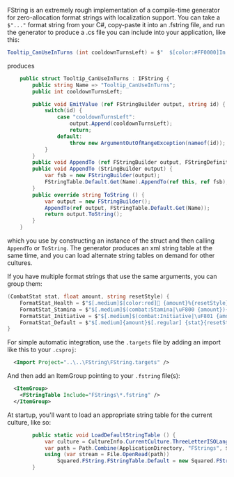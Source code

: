 FString is an extremely rough implementation of a compile-time generator for zero-allocation format strings with localization support. You can take a `$"..."` format string from your C#, copy-paste it into an .fstring file, and run the generator to produce a .cs file you can include into your application, like this:

```csharp
Tooltip_CanUseInTurns (int cooldownTurnsLeft) = $"  $[color:#FF0000]In $[.medium]{cooldownTurnsLeft} turn(s)$[.regular]$[]";
```

produces

```csharp
    public struct Tooltip_CanUseInTurns : IFString {
        public string Name => "Tooltip_CanUseInTurns";
        public int cooldownTurnsLeft;

        public void EmitValue (ref FStringBuilder output, string id) {
            switch(id) {
                case "cooldownTurnsLeft":
                    output.Append(cooldownTurnsLeft);
                    return;
                default:
                    throw new ArgumentOutOfRangeException(nameof(id));
            }
        }
        public void AppendTo (ref FStringBuilder output, FStringDefinition definition) => definition.AppendTo(ref this, ref output);
        public void AppendTo (StringBuilder output) {
            var fsb = new FStringBuilder(output);
            FStringTable.Default.Get(Name).AppendTo(ref this, ref fsb);
        }
        public override string ToString () {
            var output = new FStringBuilder();
            AppendTo(ref output, FStringTable.Default.Get(Name));
            return output.ToString();
        }
    }
```

which you use by constructing an instance of the struct and then calling `AppendTo` or `ToString`. The generator produces an xml string table at the same time, and you can load alternate string tables on demand for other cultures.

If you have multiple format strings that use the same arguments, you can group them:

```csharp
(CombatStat stat, float amount, string resetStyle) {
    FormatStat_Health = $"$[.medium]$[color:red] {amount}%{resetStyle}";
    FormatStat_Stamina = $"$[.medium]$(combat:Stamina|\uF800 {amount}){resetStyle}";
    FormatStat_Initiative = $"$[.medium]$(combat:Initiative|\uF801 {amount}){resetStyle}";
    FormatStat_Default = $"$[.medium]{amount}$[.regular] {stat}{resetStyle}";
}
```

For simple automatic integration, use the `.targets` file by adding an import like this to your `.csproj`:
```xml
  <Import Project="..\..\FString\FString.targets" />
```
And then add an ItemGroup pointing to your `.fstring` file(s):
```xml
  <ItemGroup>
    <FStringTable Include="FStrings\*.fstring" />
  </ItemGroup>
```

At startup, you'll want to load an appropriate string table for the current culture, like so:

```csharp
        public static void LoadDefaultStringTable () {
            var culture = CultureInfo.CurrentCulture.ThreeLetterISOLanguageName;
            var path = Path.Combine(ApplicationDirectory, "FStrings", $"FStringTable_{culture}.xml");
            using (var stream = File.OpenRead(path))
                Squared.FString.FStringTable.Default = new Squared.FString.FStringTable(culture, stream);
        }
```